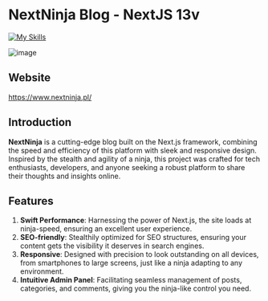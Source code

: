 # NextNinja Blog - NextJS 13v
[![My Skills](https://skillicons.dev/icons?i=ts,react,nextjs,tailwind,md)](https://skillicons.dev)

![image](https://github.com/Lukols-Dev/NextJs-Blog-MDX/assets/57043892/fd331202-3deb-4bb3-82e0-97dd7544ad6d)

## Website
https://www.nextninja.pl/

## Introduction

**NextNinja** is a cutting-edge blog built on the Next.js framework, combining the speed and efficiency of this platform with sleek and responsive design. Inspired by the stealth and agility of a ninja, this project was crafted for tech enthusiasts, developers, and anyone seeking a robust platform to share their thoughts and insights online.

## Features

1. **Swift Performance**: Harnessing the power of Next.js, the site loads at ninja-speed, ensuring an excellent user experience.
2. **SEO-friendly**: Stealthily optimized for SEO structures, ensuring your content gets the visibility it deserves in search engines.
3. **Responsive**: Designed with precision to look outstanding on all devices, from smartphones to large screens, just like a ninja adapting to any environment.
4. **Intuitive Admin Panel**: Facilitating seamless management of posts, categories, and comments, giving you the ninja-like control you need.
